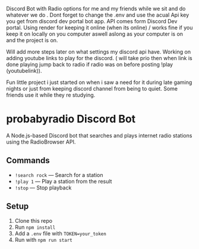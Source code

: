 Discord Bot with Radio options for me and my friends while we sit and do whatever we do .
Dont forget to change the .env and use the acual Api key you get from discord dev portal bot app.
API comes form Discord Dev portal.
Using render for keeping it online (when its online) / works fine if you keep it on locally on you computer aswell aslong as your computer is on and the project is on.

Will add more steps later on what settings my discord api have.
Working on adding youtube links to play for the discord. ( will take prio then when link is done playing jump back to radio if radio was on before posting !play (youtubelink)).

Fun little project i just started on when i saw a need for it during late gaming nights or just from keeping discord channel from being to quiet. Some friends use it while they re studying.

# probabyradio Discord Bot

A Node.js-based Discord bot that searches and plays internet radio stations using the RadioBrowser API.

## Commands

- `!search rock` — Search for a station
- `!play 1` — Play a station from the result
- `!stop` — Stop playback

## Setup

1. Clone this repo
2. Run `npm install`
3. Add a `.env` file with `TOKEN=your_token`
4. Run with `npm run start`
